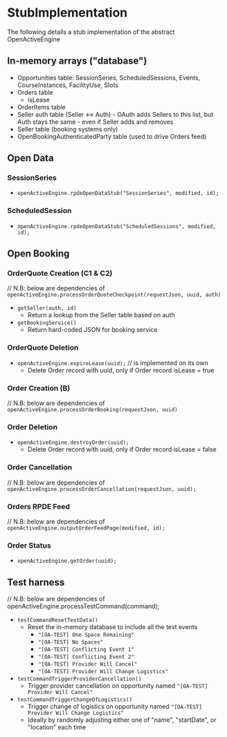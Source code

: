 # StubImplementation
The following details a stub implementation of the abstract OpenActiveEngine

## In-memory arrays ("database")

- Opportunities table: SessionSeries, ScheduledSessions, Events, CourseInstances, FacilityUse, Slots
- Orders table
  - isLease
- OrderItems table
- Seller auth table (Seller <-> Auth) - OAuth adds Sellers to this list, but Auth stays the same - even if Seller adds and removes
- Seller table (booking systems only)
- OpenBookingAuthenticatedParty table (used to drive Orders feed)

## Open Data

### SessionSeries
- `openActiveEngine.rpdeOpenDataStub("SessionSeries", modified, id);`

### ScheduledSession
- `openActiveEngine.rpdeOpenDataStub("ScheduledSessions", modified, id);`

## Open Booking

### OrderQuote Creation (C1 & C2)
// N.B: below are dependencies of `openActiveEngine.processOrderQuoteCheckpoint(requestJson, uuid, auth)`
  - `getSeller(auth, id)`
    - Return a lookup from the Seller table based on auth
  - `getBookingService()`
    - Return hard-coded JSON for booking service

### OrderQuote Deletion
- `openActiveEngine.expireLease(uuid);` // is implemented on its own
  - Delete Order record with uuid, only if Order record isLease = true 

### Order Creation (B)
// N.B: below are dependencies of `openActiveEngine.processOrderBooking(requestJson, uuid)`

### Order Deletion
- `openActiveEngine.destroyOrder(uuid);`
  - Delete Order record with uuid, only if Order record isLease = false 

### Order Cancellation
// N.B: below are dependencies of `openActiveEngine.processOrderCancellation(requestJson, uuid);`

### Orders RPDE Feed
// N.B: below are dependencies of `openActiveEngine.outputOrderFeedPage(modified, id);`

### Order Status
- `openActiveEngine.getOrder(uuid);`

## Test harness
// N.B: below are dependencies of openActiveEngine.processTestCommand(command);
- `testCommandResetTestData()`
  - Reset the in-memory database to include all the test events
    - `"[OA-TEST] One Space Remaining"`
    - `"[OA-TEST] No Spaces"`
    - `"[OA-TEST] Conflicting Event 1"`
    - `"[OA-TEST] Conflicting Event 2"`
    - `"[OA-TEST] Provider Will Cancel"`
    - `"[OA-TEST] Provider Will Change Logistics"`
- `testCommandTriggerProviderCancellation()`
  - Trigger provider cancellation on opportunity named `"[OA-TEST] Provider Will Cancel"`
- `testCommandTriggerChangeOfLogistics()`
  - Trigger change of logistics on opportunity named `"[OA-TEST] Provider Will Change Logistics"`
  - Ideally by randomly adjusting either one of "name", "startDate", or "location" each time
  